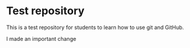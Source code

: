 # Test repository

This is a test repository for students to learn how to use git and GitHub. 

I made an important change
